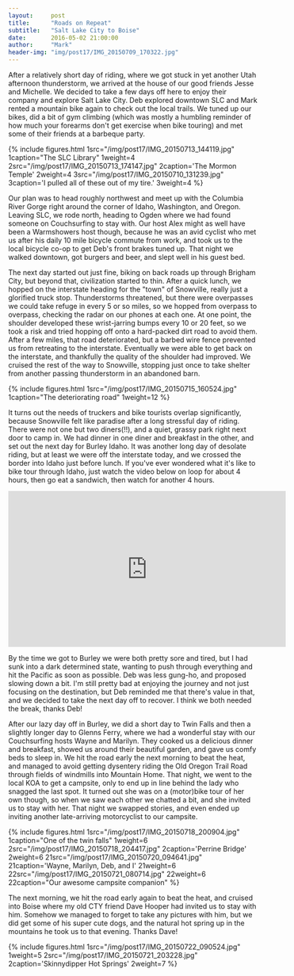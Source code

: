 ```yaml
---
layout:     post
title:      "Roads on Repeat"
subtitle:   "Salt Lake City to Boise"
date:       2016-05-02 21:00:00
author:     "Mark"
header-img: "img/post17/IMG_20150709_170322.jpg"
---
```


After a relatively short day of riding, where we got stuck in yet another Utah afternoon thunderstorm, we arrived at the house of our good friends Jesse and Michelle. We decided to take a few days off here to enjoy their company and explore Salt Lake City. Deb explored downtown SLC and Mark rented a mountain bike again to check out the local trails. We tuned up our bikes, did a bit of gym climbing (which was mostly a humbling reminder of how much your forearms don't get exercise when bike touring) and met some of their friends at a barbeque party.

{% include figures.html 1src="/img/post17/IMG_20150713_144119.jpg" 1caption="The SLC Library" 1weight=4 2src="/img/post17/IMG_20150713_174147.jpg" 2caption='The Mormon Temple' 2weight=4 3src="/img/post17/IMG_20150710_131239.jpg" 3caption='I pulled all of these out of my tire.' 3weight=4 %}

Our plan was to head roughly northwest and meet up with the Columbia River Gorge right around the corner of Idaho, Washington, and Oregon. Leaving SLC, we rode north, heading to Ogden where we had found someone on Couchsurfing to stay with. Our host Alex might as well have been a Warmshowers host though, because he was an avid cyclist who met us after his daily 10 mile bicycle commute from work, and took us to the local bicycle co-op to get Deb's front brakes tuned up. That night we walked downtown, got burgers and beer, and slept well in his guest bed.

The next day started out just fine, biking on back roads up through Brigham City, but beyond that, civilization started to thin. After a quick lunch, we hopped on the interstate heading for the "town" of Snowville, really just a glorified truck stop. Thunderstorms threatened, but there were overpasses we could take refuge in every 5 or so miles, so we hopped from overpass to overpass, checking the radar on our phones at each one. At one point, the shoulder developed these wrist-jarring bumps every 10 or 20 feet, so we took a risk and tried hopping off onto a hard-packed dirt road to avoid them. After a few miles, that road deteriorated, but a barbed wire fence prevented us from retreating to the interstate. Eventually we were able to get back on the interstate, and thankfully the quality of the shoulder had improved. We cruised the rest of the way to Snowville, stopping just once to take shelter from another passing thunderstorm in an abandoned barn.

{% include figures.html 1src="/img/post17/IMG_20150715_160524.jpg" 1caption="The deteriorating road" 1weight=12 %}

It turns out the needs of truckers and bike tourists overlap significantly, because Snowville felt like paradise after a long stressful day of riding. There were not one but two diners(!!), and a quiet, grassy park right next door to camp in. We had dinner in one diner and breakfast in the other, and set out the next day for Burley Idaho. It was another long day of desolate riding, but at least we were off the interstate today, and we crossed the border into Idaho just before lunch. If you've ever wondered what it's like to bike tour through Idaho, just watch the video below on loop for about 4 hours, then go eat a sandwich, then watch for another 4 hours.

<iframe width="560" height="315" src="https://www.youtube.com/embed/9V2fwzB760o" frameborder="0" allowfullscreen></iframe>

By the time we got to Burley we were both pretty sore and tired, but I had sunk into a dark determined state, wanting to push through everything and hit the Pacific as soon as possible. Deb was less gung-ho, and proposed slowing down a bit. I'm still pretty bad at enjoying the journey and not just focusing on the destination, but Deb reminded me that there's value in that, and we decided to take the next day off to recover. I think we both needed the break, thanks Deb!

After our lazy day off in Burley, we did a short day to Twin Falls and then a slightly longer day to Glenns Ferry, where we had a wonderful stay with our Couchsurfing hosts Wayne and Marilyn. They cooked us a delicious dinner and breakfast, showed us around their beautiful garden, and gave us comfy beds to sleep in. We hit the road early the next morning to beat the heat, and managed to avoid getting dysentery riding the Old Oregon Trail Road through fields of windmills into Mountain Home. That night, we went to the local KOA to get a campsite, only to end up in line behind the lady who snagged the last spot. It turned out she was on a (motor)bike tour of her own though, so when we saw each other we chatted a bit, and she invited us to stay with her. That night we swapped stories, and even ended up inviting another late-arriving motorcyclist to our campsite.

{% include figures.html 1src="/img/post17/IMG_20150718_200904.jpg" 1caption="One of the twin falls" 1weight=6 2src="/img/post17/IMG_20150718_204417.jpg" 2caption='Perrine Bridge' 2weight=6 21src="/img/post17/IMG_20150720_094641.jpg" 21caption='Wayne, Marilyn, Deb, and I' 21weight=6 22src="/img/post17/IMG_20150721_080714.jpg" 22weight=6 22caption="Our awesome campsite companion" %}

The next morning, we hit the road early again to beat the heat, and cruised into Boise where my old CTY friend Dave Hooper had invited us to stay with him. Somehow we managed to forget to take any pictures with him, but we did get some of his super cute dogs, and the natural hot spring up in the mountains he took us to that evening. Thanks Dave!

{% include figures.html 1src="/img/post17/IMG_20150722_090524.jpg" 1weight=5 2src="/img/post17/IMG_20150721_203228.jpg" 2caption='Skinnydipper Hot Springs' 2weight=7 %}
